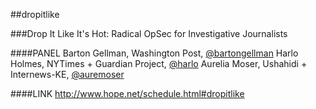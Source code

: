 ##dropitlike

###Drop It Like It's Hot: Radical OpSec for Investigative Journalists

####PANEL
Barton Gellman, Washington Post, [@bartongellman](https://twitter.com/bartongellman)
Harlo Holmes, NYTimes + Guardian Project, [@harlo](https://twitter.com/harlo)
Aurelia Moser, Ushahidi + Internews-KE, [@auremoser](https://twitter.com/auremoser)

####LINK
<http://www.hope.net/schedule.html#dropitlike>
